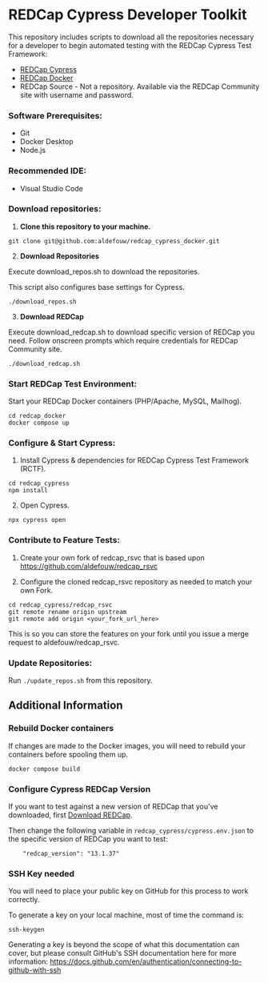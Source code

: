 # REDCap Cypress Developer Toolkit

This repository includes scripts to download all the repositories necessary for a developer to begin automated testing with the REDCap Cypress Test Framework: 
- [REDCap Cypress](https://github.com/aldefouw/redcap_cypress)
- [REDCap Docker](https://github.com/aldefouw/redcap_docker)
- REDCap Source - Not a repository. Available via the REDCap Community site with username and password.

### Software Prerequisites:
- Git
- Docker Desktop
- Node.js

### Recommended IDE:
- Visual Studio Code

### Download repositories:

1. **Clone this repository to your machine.**

```
git clone git@github.com:aldefouw/redcap_cypress_docker.git
```

2. **Download Repositories**

Execute download_repos.sh to download the repositories.  

This script also configures base settings for Cypress.

```
./download_repos.sh
```

3. **Download REDCap**

Execute download_redcap.sh to download specific version of REDCap you need.  Follow onscreen prompts which require credentials for REDCap Community site.

```
./download_redcap.sh
```   

### Start REDCap Test Environment:

Start your REDCap Docker containers (PHP/Apache, MySQL, Mailhog).  

```
cd redcap_docker
docker compose up
```
    
### Configure & Start Cypress:

1. Install Cypress & dependencies for REDCap Cypress Test Framework (RCTF).

```
cd redcap_cypress
npm install
```

2. Open Cypress.

```
npx cypress open
```

### Contribute to Feature Tests:

1. Create your own fork of redcap_rsvc that is based upon https://github.com/aldefouw/redcap_rsvc

2. Configure the cloned redcap_rsvc repository as needed to match your own Fork.

```
cd redcap_cypress/redcap_rsvc
git remote rename origin upstream
git remote add origin <your_fork_url_here>
```

This is so you can store the features on your fork until you issue a merge request to aldefouw/redcap_rsvc.

### Update Repositories:

Run `./update_repos.sh` from this repository.


## Additional Information

### Rebuild Docker containers

If changes are made to the Docker images, you will need to rebuild your containers before spooling them up.

```
docker compose build
```

### Configure Cypress REDCap Version

If you want to test against a new version of REDCap that you've downloaded, first [Download REDCap](#download-repositories).

Then change the following variable in `redcap_cypress/cypress.env.json` to the specific version of REDCap you want to test:

```
    "redcap_version": "13.1.37"
```

### SSH Key needed

You will need to place your public key on GitHub for this process to work correctly.

To generate a key on your local machine, most of time the command is:
```
ssh-keygen
```

Generating a key is beyond the scope of what this documentation can cover, but please consult GitHub's SSH documentation here for more information: 
https://docs.github.com/en/authentication/connecting-to-github-with-ssh
